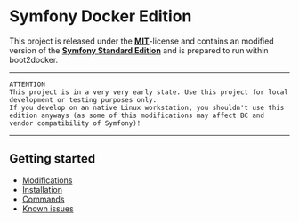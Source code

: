 # Symfony Docker Edition

This project is released under the [**MIT**][0]-license and contains an modified version of the [**Symfony Standard Edition**][1] and is prepared to run within boot2docker.

***

    ATTENTION
    This project is in a very very early state. Use this project for local development or testing purposes only.
    If you develop on an native Linux workstation, you shouldn't use this edition anyways (as some of this modifications may affect BC and vendor compatibility of Symfony)!

***


## Getting started

* [Modifications][2]
* [Installation][3]
* [Commands][4]
* [Known issues][5]


[0]:    ./LICENSE
[1]:    https://github.com/symfony/symfony-standard
[2]:    ./docs/modifications.md
[3]:    ./docs/installation.md
[4]:    ./docs/commands.md
[5]:    ./docs/known-issues.md